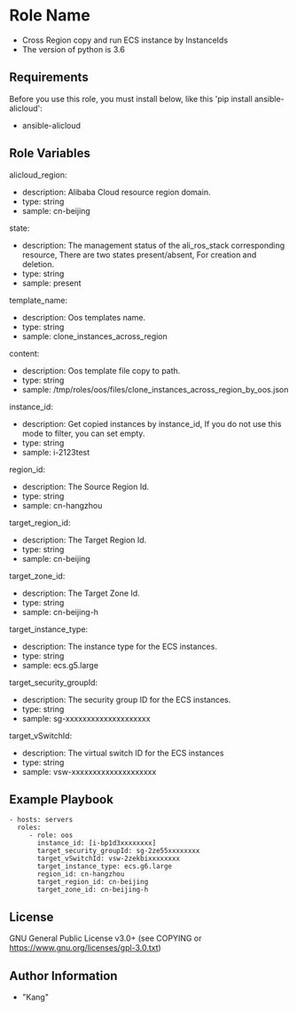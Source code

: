 Role Name
=========

- Cross Region copy and run ECS instance by InstanceIds
- The version of python is 3.6

Requirements
------------

Before you use this role, you must install below, like this 'pip install ansible-alicloud':
- ansible-alicloud

Role Variables
--------------
alicloud_region:
- description: Alibaba Cloud resource region domain.
- type: string
- sample: cn-beijing

state:
- description: The management status of the ali_ros_stack corresponding resource, There are two states present/absent, For creation and deletion.
- type: string
- sample: present

template_name:
- description: Oos templates name.
- type: string
- sample: clone_instances_across_region

content:
- description: Oos template file copy to path.
- type: string
- sample: /tmp/roles/oos/files/clone_instances_across_region_by_oos.json

instance_id:
- description: Get copied instances by instance_id, If you do not use this mode to filter, you can set empty.
- type: string
- sample: i-2123test

region_id:
- description: The Source Region Id.
- type: string
- sample: cn-hangzhou

target_region_id:
- description: The Target Region Id.
- type: string
- sample: cn-beijing

target_zone_id:
- description: The Target Zone Id.
- type: string
- sample: cn-beijing-h

target_instance_type:
- description: The instance type for the ECS instances.
- type: string
- sample: ecs.g5.large

target_security_groupId:
- description: The security group ID for the ECS instances.
- type: string
- sample: sg-xxxxxxxxxxxxxxxxxxxx

target_vSwitchId:
- description: The virtual switch ID for the ECS instances
- type: string
- sample: vsw-xxxxxxxxxxxxxxxxxxxx

Example Playbook
----------------

    - hosts: servers
      roles:
         - role: oos
           instance_id: [i-bp1d3xxxxxxxx]
           target_security_groupId: sg-2ze55xxxxxxxx
           target_vSwitchId: vsw-2zekbixxxxxxxx
           target_instance_type: ecs.g6.large
           region_id: cn-hangzhou
           target_region_id: cn-beijing
           target_zone_id: cn-beijing-h
           
License
-------

GNU General Public License v3.0+ (see COPYING or https://www.gnu.org/licenses/gpl-3.0.txt)

Author Information
------------------
- "Kang"
